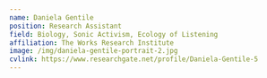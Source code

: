 ```yaml
---
name: Daniela Gentile
position: Research Assistant
field: Biology, Sonic Activism, Ecology of Listening
affiliation: The Works Research Institute
image: /img/daniela-gentile-portrait-2.jpg
cvlink: https://www.researchgate.net/profile/Daniela-Gentile-5
---
```

